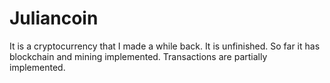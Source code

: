 
# Juliancoin
It is a cryptocurrency that I made a while back. It is unfinished. So far it has blockchain and mining implemented. Transactions are partially implemented.
